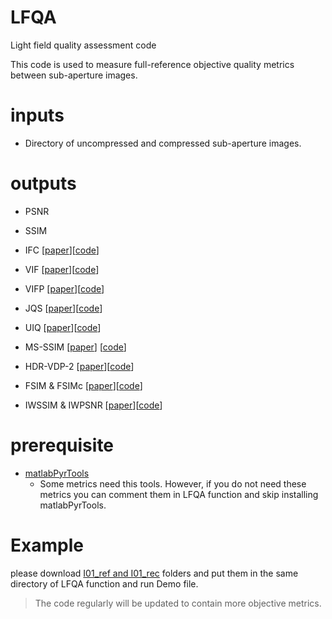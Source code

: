 # LFQA
Light field quality assessment code

This code is used to measure full-reference objective quality metrics between sub-aperture images. 


# inputs
  - Directory of uncompressed and compressed sub-aperture images.


# outputs
  - PSNR
  - SSIM

 - IFC [[paper](https://live.ece.utexas.edu/publications/2004/hrs_ieeetip_2004_infofidel.pdf)][[code](http://live.ece.utexas.edu/research/Quality/ifcvec_release.zip)]
 - VIF [[paper](https://live.ece.utexas.edu/publications/2004/hrs_ieeetip_2004_imginfo.pdf)][[code](http://live.ece.utexas.edu/research/Quality/vifvec_release.zip)]
 - VIFP [[paper](https://live.ece.utexas.edu/publications/2004/hrs_ieeetip_2004_imginfo.pdf)][[code](http://live.ece.utexas.edu/research/Quality/vifp_release.zip)]
 - JQS [[paper](https://live.ece.utexas.edu/publications/2002/zw_icip_2002_norefjpeg.pdf)][[code](https://ece.uwaterloo.ca/~z70wang/research/nr_jpeg_quality/jpeg_quality_score.m)]
 - UIQ  [[paper](https://ece.uwaterloo.ca/~z70wang/publications/quality_2c.pdf)][[code](http://live.ece.utexas.edu/research/Quality/zhou_research_anch/quality_index/img_qi.m)]
 - MS-SSIM [[paper](https://ece.uwaterloo.ca/~z70wang/publications/msssim.pdf)] [[code](https://ece.uwaterloo.ca/~z70wang/research/iwssim/msssim.zip)]
 - HDR-VDP-2  [[paper](http://hdrvdp.sourceforge.net/hdrvdp.pdf)][[code](https://sourceforge.net/projects/hdrvdp/files/hdrvdp/2.2.1/hdrvdp-2.2.1.zip/download)]
 - FSIM & FSIMc [[paper](http://www4.comp.polyu.edu.hk/~cslzhang/IQA/TIP_IQA_FSIM.pdf)][[code](http://www4.comp.polyu.edu.hk/~cslzhang/IQA/FSIM/Files/FeatureSIM.m)]
 - IWSSIM & IWPSNR [[paper](http://www.ece.uwaterloo.ca/~z70wang/publications/IWSSIM.pdf)][[code](https://ece.uwaterloo.ca/~z70wang/research/iwssim/iwssim_iwpsnr.zip)]

# prerequisite
- [matlabPyrTools](https://github.com/LabForComputationalVision/matlabPyrTools=>)
   - Some metrics need this tools. However, if you do not need these metrics you can comment them in LFQA function and skip installing matlabPyrTools.


# Example
please download [I01_ref and I01_rec](https://ubipt-my.sharepoint.com/:f:/g/personal/hadi_amirpourazarian_ubi_pt/EqR1EFndF89PjjCFwramrkIBMgxs7Zig21W3zO27S3aoIA?e=WtRpur) folders and put them in the same directory of LFQA function and run Demo file.

>The code regularly will be updated to contain more objective metrics.



